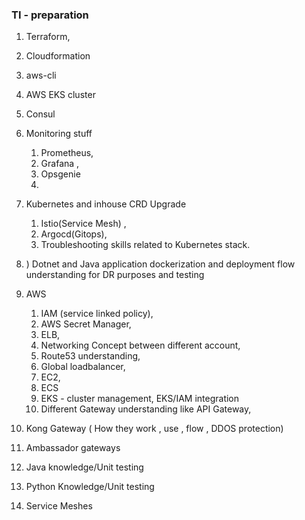### TI - preparation

1) Terraform, 
2) Cloudformation 
3) aws-cli 
4) AWS EKS cluster 
5) Consul

6) Monitoring stuff 
   1) Prometheus, 
   2) Grafana , 
   3) Opsgenie 
   4) 
7) Kubernetes and inhouse CRD Upgrade
   1) Istio(Service Mesh) ,
   2) Argocd(Gitops), 
   3) Troubleshooting skills related to Kubernetes stack.

8) ) Dotnet and Java application dockerization and deployment flow understanding for DR purposes and testing 

9) AWS 
   1) IAM (service linked policy), 
   2) AWS Secret Manager, 
   3) ELB, 
   4) Networking Concept between different account, 
   5) Route53 understanding, 
   6) Global loadbalancer, 
   7) EC2,
   8) ECS 
   9) EKS - cluster management, EKS/IAM integration
   10) Different Gateway understanding like API Gateway, 
10) Kong Gateway ( How they work , use , flow , DDOS protection)
11) Ambassador gateways
12) Java knowledge/Unit testing
13) Python Knowledge/Unit testing
14) Service Meshes
